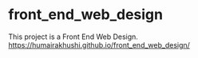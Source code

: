 # front_end_web_design
This project is a Front End Web Design.
https://humairakhushi.github.io/front_end_web_design/
